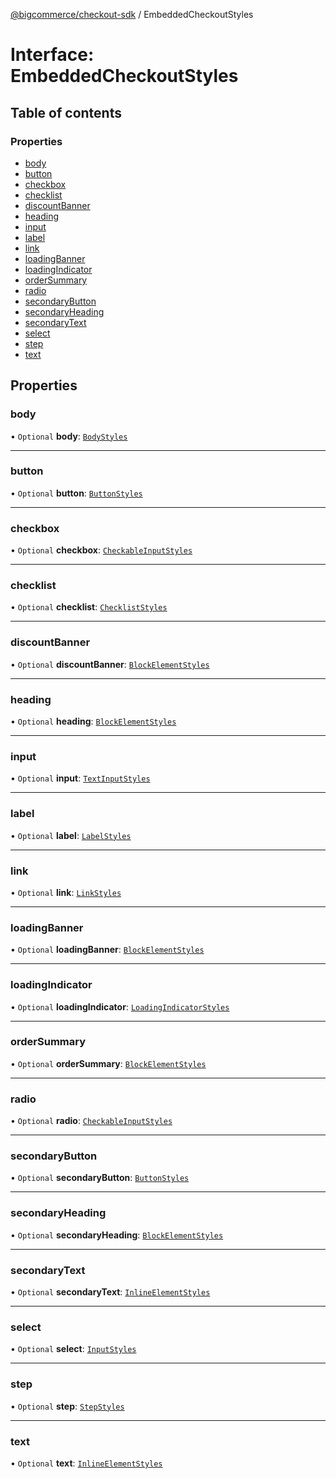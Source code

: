 [@bigcommerce/checkout-sdk](../README.md) / EmbeddedCheckoutStyles

# Interface: EmbeddedCheckoutStyles

## Table of contents

### Properties

- [body](EmbeddedCheckoutStyles.md#body)
- [button](EmbeddedCheckoutStyles.md#button)
- [checkbox](EmbeddedCheckoutStyles.md#checkbox)
- [checklist](EmbeddedCheckoutStyles.md#checklist)
- [discountBanner](EmbeddedCheckoutStyles.md#discountbanner)
- [heading](EmbeddedCheckoutStyles.md#heading)
- [input](EmbeddedCheckoutStyles.md#input)
- [label](EmbeddedCheckoutStyles.md#label)
- [link](EmbeddedCheckoutStyles.md#link)
- [loadingBanner](EmbeddedCheckoutStyles.md#loadingbanner)
- [loadingIndicator](EmbeddedCheckoutStyles.md#loadingindicator)
- [orderSummary](EmbeddedCheckoutStyles.md#ordersummary)
- [radio](EmbeddedCheckoutStyles.md#radio)
- [secondaryButton](EmbeddedCheckoutStyles.md#secondarybutton)
- [secondaryHeading](EmbeddedCheckoutStyles.md#secondaryheading)
- [secondaryText](EmbeddedCheckoutStyles.md#secondarytext)
- [select](EmbeddedCheckoutStyles.md#select)
- [step](EmbeddedCheckoutStyles.md#step)
- [text](EmbeddedCheckoutStyles.md#text)

## Properties

### body

• `Optional` **body**: [`BodyStyles`](BodyStyles.md)

___

### button

• `Optional` **button**: [`ButtonStyles`](ButtonStyles.md)

___

### checkbox

• `Optional` **checkbox**: [`CheckableInputStyles`](CheckableInputStyles.md)

___

### checklist

• `Optional` **checklist**: [`ChecklistStyles`](ChecklistStyles.md)

___

### discountBanner

• `Optional` **discountBanner**: [`BlockElementStyles`](BlockElementStyles.md)

___

### heading

• `Optional` **heading**: [`BlockElementStyles`](BlockElementStyles.md)

___

### input

• `Optional` **input**: [`TextInputStyles`](TextInputStyles.md)

___

### label

• `Optional` **label**: [`LabelStyles`](LabelStyles.md)

___

### link

• `Optional` **link**: [`LinkStyles`](LinkStyles.md)

___

### loadingBanner

• `Optional` **loadingBanner**: [`BlockElementStyles`](BlockElementStyles.md)

___

### loadingIndicator

• `Optional` **loadingIndicator**: [`LoadingIndicatorStyles`](LoadingIndicatorStyles.md)

___

### orderSummary

• `Optional` **orderSummary**: [`BlockElementStyles`](BlockElementStyles.md)

___

### radio

• `Optional` **radio**: [`CheckableInputStyles`](CheckableInputStyles.md)

___

### secondaryButton

• `Optional` **secondaryButton**: [`ButtonStyles`](ButtonStyles.md)

___

### secondaryHeading

• `Optional` **secondaryHeading**: [`BlockElementStyles`](BlockElementStyles.md)

___

### secondaryText

• `Optional` **secondaryText**: [`InlineElementStyles`](InlineElementStyles.md)

___

### select

• `Optional` **select**: [`InputStyles`](InputStyles.md)

___

### step

• `Optional` **step**: [`StepStyles`](StepStyles.md)

___

### text

• `Optional` **text**: [`InlineElementStyles`](InlineElementStyles.md)
